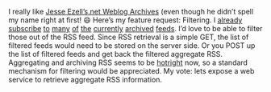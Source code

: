 I really like [Jesse Ezell’s](http://dotnetweblogs.com/Jezell/)[.net
Weblog Archives](http://www.activehead.com/DotNetWeblogs/) (even though
he didn’t spell my name right at first!
:smile:
Here’s my feature request: Filtering.
I [already](http://www.gotdotnet.com/team/dbox) [subscribe](http://radio.weblogs.com/0108971) [to](http://www.inkblog.com) [many](http://www.simplegeek.com) [of](http://objective.mine.nu) [the](http://radio.weblogs.com/0106747) [currently](http://www.ingorammer.com/weblog) [archived](http://www.gotdotnet.com/team/tewald) [feeds](http://msdn.microsoft.com).
I’d love to be able to filter those out of the RSS feed. Since RSS
retrieval is a simple GET, the list of filtered feeds would need to be
stored on the server side. Or you POST up the list of filtered feeds and
get back the filtered aggregate RSS. Aggregating and archiving RSS seems
to be
[hot](http://www.dotnetweblogs.com)[right](http://www.feedster.com/)
now, so a standard mechanism for filtering would be appreciated. My
vote: lets expose a web service to retrieve aggregate RSS information.
